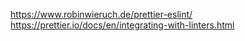 
https://www.robinwieruch.de/prettier-eslint/
https://prettier.io/docs/en/integrating-with-linters.html
